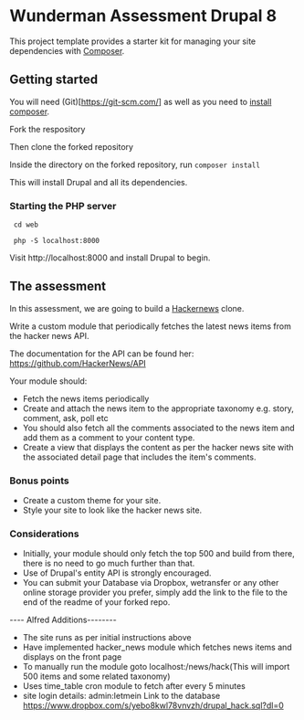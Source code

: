 # Wunderman Assessment Drupal 8


This project template provides a starter kit for managing your site
dependencies with [Composer](https://getcomposer.org/).

## Getting started

You will need (Git)[https://git-scm.com/] as well as you need to [install composer](https://getcomposer.org/doc/00-intro.md#installation-linux-unix-osx).

Fork the respository

Then clone the forked repository

Inside the directory on the forked repository, run `composer install`

This will install Drupal and all its dependencies.

### Starting the PHP server

```
 cd web

 php -S localhost:8000
```

Visit http://localhost:8000 and install Drupal to begin.

## The assessment

In this assessment, we are going to build a [Hackernews](https://news.ycombinator.com) clone.

Write a custom module that periodically fetches the latest news items from the hacker news API.

The documentation for the API can be found her: https://github.com/HackerNews/API

Your module should:

* Fetch the news items periodically
* Create and attach the news item to the appropriate taxonomy e.g. story, comment, ask, poll etc
* You should also fetch all the comments associated to the news item and add them as a comment to your content type.
* Create a view that displays the content as per the hacker news site with the associated detail page that includes the item's comments.


### Bonus points

* Create a custom theme for your site.
* Style your site to look like the hacker news site.

### Considerations

* Initially, your module should only fetch the top 500 and build from there, there is no need to go much further than that.
* Use of Drupal's entity API is strongly encouraged.
* You can submit your Database via Dropbox, wetransfer or any other online storage provider you prefer, simply add the link to the file to the end of the readme of your forked repo.


---- Alfred Additions--------
- The site runs as per initial instructions above
- Have implemented hacker_news module which fetches news items and displays on the front page
- To manually run the module goto localhost:<port-number>/news/hack(This will import 500 items and some related taxonomy)
- Uses time_table cron module to fetch after every 5 minutes
- site login details: admin:letmein
Link to the database 
https://www.dropbox.com/s/yebo8kwl78vnvzh/drupal_hack.sql?dl=0



